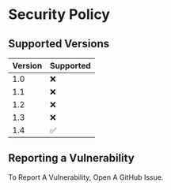 # Security Policy

## Supported Versions

| Version | Supported          |
| ------- | ------------------ |
| 1.0     | :x:                |
| 1.1     | :x:                |
| 1.2     | :x:                |
| 1.3     | :x:                |
| 1.4     | :white_check_mark: |

## Reporting a Vulnerability

To Report A Vulnerability, Open A GitHub Issue.
